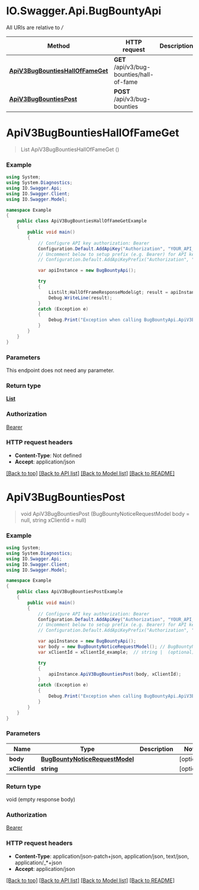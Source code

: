 # IO.Swagger.Api.BugBountyApi

All URIs are relative to */*

Method | HTTP request | Description
------------- | ------------- | -------------
[**ApiV3BugBountiesHallOfFameGet**](BugBountyApi.md#apiv3bugbountieshalloffameget) | **GET** /api/v3/bug-bounties/hall-of-fame | 
[**ApiV3BugBountiesPost**](BugBountyApi.md#apiv3bugbountiespost) | **POST** /api/v3/bug-bounties | 

<a name="apiv3bugbountieshalloffameget"></a>
# **ApiV3BugBountiesHallOfFameGet**
> List<HallOfFrameResponseModel> ApiV3BugBountiesHallOfFameGet ()



### Example
```csharp
using System;
using System.Diagnostics;
using IO.Swagger.Api;
using IO.Swagger.Client;
using IO.Swagger.Model;

namespace Example
{
    public class ApiV3BugBountiesHallOfFameGetExample
    {
        public void main()
        {
            // Configure API key authorization: Bearer
            Configuration.Default.AddApiKey("Authorization", "YOUR_API_KEY");
            // Uncomment below to setup prefix (e.g. Bearer) for API key, if needed
            // Configuration.Default.AddApiKeyPrefix("Authorization", "Bearer");

            var apiInstance = new BugBountyApi();

            try
            {
                List&lt;HallOfFrameResponseModel&gt; result = apiInstance.ApiV3BugBountiesHallOfFameGet();
                Debug.WriteLine(result);
            }
            catch (Exception e)
            {
                Debug.Print("Exception when calling BugBountyApi.ApiV3BugBountiesHallOfFameGet: " + e.Message );
            }
        }
    }
}
```

### Parameters
This endpoint does not need any parameter.

### Return type

[**List<HallOfFrameResponseModel>**](HallOfFrameResponseModel.md)

### Authorization

[Bearer](../README.md#Bearer)

### HTTP request headers

 - **Content-Type**: Not defined
 - **Accept**: application/json

[[Back to top]](#) [[Back to API list]](../README.md#documentation-for-api-endpoints) [[Back to Model list]](../README.md#documentation-for-models) [[Back to README]](../README.md)
<a name="apiv3bugbountiespost"></a>
# **ApiV3BugBountiesPost**
> void ApiV3BugBountiesPost (BugBountyNoticeRequestModel body = null, string xClientİd = null)



### Example
```csharp
using System;
using System.Diagnostics;
using IO.Swagger.Api;
using IO.Swagger.Client;
using IO.Swagger.Model;

namespace Example
{
    public class ApiV3BugBountiesPostExample
    {
        public void main()
        {
            // Configure API key authorization: Bearer
            Configuration.Default.AddApiKey("Authorization", "YOUR_API_KEY");
            // Uncomment below to setup prefix (e.g. Bearer) for API key, if needed
            // Configuration.Default.AddApiKeyPrefix("Authorization", "Bearer");

            var apiInstance = new BugBountyApi();
            var body = new BugBountyNoticeRequestModel(); // BugBountyNoticeRequestModel |  (optional) 
            var xClientİd = xClientİd_example;  // string |  (optional) 

            try
            {
                apiInstance.ApiV3BugBountiesPost(body, xClientİd);
            }
            catch (Exception e)
            {
                Debug.Print("Exception when calling BugBountyApi.ApiV3BugBountiesPost: " + e.Message );
            }
        }
    }
}
```

### Parameters

Name | Type | Description  | Notes
------------- | ------------- | ------------- | -------------
 **body** | [**BugBountyNoticeRequestModel**](BugBountyNoticeRequestModel.md)|  | [optional] 
 **xClientİd** | **string**|  | [optional] 

### Return type

void (empty response body)

### Authorization

[Bearer](../README.md#Bearer)

### HTTP request headers

 - **Content-Type**: application/json-patch+json, application/json, text/json, application/_*+json
 - **Accept**: application/json

[[Back to top]](#) [[Back to API list]](../README.md#documentation-for-api-endpoints) [[Back to Model list]](../README.md#documentation-for-models) [[Back to README]](../README.md)
